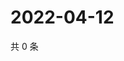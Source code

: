 # 2022-04-12

共 0 条

<!-- BEGIN WEIBO -->
<!-- 最后更新时间 Tue Apr 12 2022 20:08:08 GMT+0800 (China Standard Time) -->

<!-- END WEIBO -->
